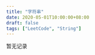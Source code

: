 ```yaml
---
title: "字符串"
date: 2020-05-01T10:00:00+08:00
draft: false
tags: ["LeetCode", "String"]
---
```


暂无记录

